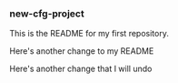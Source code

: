### new-cfg-project

This is the README for my first repository.




Here's another change to my README


Here's another change that I will undo
